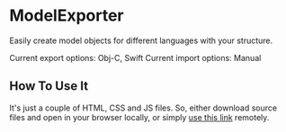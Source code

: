 ModelExporter
=============

Easily create model objects for different languages with your structure.

Current export options: Obj-C, Swift 
Current import options: Manual

How To Use It
-------------
It's just a couple of HTML, CSS and JS files. So, either download source files and open in your browser locally, or simply [use this link](http://rawgit.com/Valensas/ModelExporter/master/source/ModelExporter.html) remotely.
